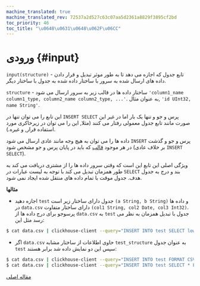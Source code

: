 ```yaml
---
machine_translated: true
machine_translated_rev: 72537a2d527c63c07aa5d2361a8829f3895cf2bd
toc_priority: 46
toc_title: "\u0648\u0631\u0648\u062F\u06CC"
---
```


# ورودی {#input}

`input(structure)` - تابع جدول که اجازه می دهد تا به طور موثر تبدیل و قرار دادن داده های ارسال شده به
سرور با ساختار داده شده به جدول با ساختار دیگر.

`structure` - ساختار داده ها در قالب زیر به سرور ارسال می شود `'column1_name column1_type, column2_name column2_type, ...'`.
به عنوان مثال, `'id UInt32, name String'`.

این تابع را می توان تنها در `INSERT SELECT` پرس و جو و تنها یک بار اما در غیر این صورت مانند تابع جدول معمولی رفتار می کنند
(مثلا, این را می توان در زیرخاکری مورد استفاده قرار, و غیره.).

داده ها را می توان به هیچ وجه مانند عادی ارسال می شود `INSERT` پرس و جو و گذشت در هر موجود [قالب](../../interfaces/formats.md#formats)
که باید در پایان پرس و جو مشخص شود (بر خلاف عادی `INSERT SELECT`).

ویژگی اصلی این تابع این است که وقتی سرور داده ها را از مشتری دریافت می کند به طور همزمان تبدیل می کند
با توجه به لیست عبارات در `SELECT` بند و درج به جدول هدف. جدول موقت
با تمام داده های منتقل شده ایجاد نمی شود.

**مثالها**

-   اجازه دهید `test` جدول دارای ساختار زیر است `(a String, b String)`
    و داده ها در `data.csv` دارای ساختار متفاوت `(col1 String, col2 Date, col3 Int32)`. پرسوجو برای درج
    داده ها از `data.csv` به `test` جدول با تبدیل همزمان به نظر می رسد مثل این:

<!-- -->

``` bash
$ cat data.csv | clickhouse-client --query="INSERT INTO test SELECT lower(col1), col3 * col3 FROM input('col1 String, col2 Date, col3 Int32') FORMAT CSV";
```

-   اگر `data.csv` حاوی اطلاعات از ساختار مشابه `test_structure` به عنوان جدول `test` سپس این دو نمایش داده شد برابر هستند:

<!-- -->

``` bash
$ cat data.csv | clickhouse-client --query="INSERT INTO test FORMAT CSV"
$ cat data.csv | clickhouse-client --query="INSERT INTO test SELECT * FROM input('test_structure') FORMAT CSV"
```

[مقاله اصلی](https://clickhouse.tech/docs/en/query_language/table_functions/input/) <!--hide-->

